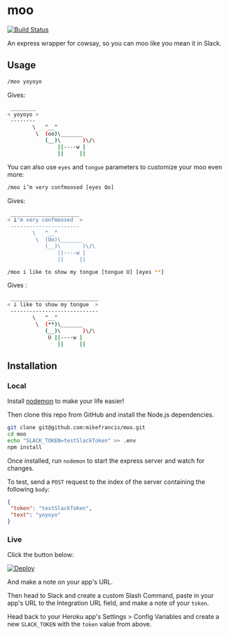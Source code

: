 # moo

[![Build Status](https://travis-ci.org/mikefrancis/moo.svg?branch=master)](https://travis-ci.org/mikefrancis/moo)

An express wrapper for cowsay, so you can moo like you mean it in Slack.

## Usage

```bash
/moo yoyoyo
```

Gives:

```bash
 ________
< yoyoyo >
 --------
        \   ^__^
         \  (oo)\_______
            (__)\       )\/\
                ||----w |
                ||     ||
```

You can also use `eyes` and `tongue` parameters to customize your moo even more: 

```bash
/moo i’m very confmoosed [eyes Oo] 
```

Gives: 
```bash
 ______________________
< i'm very confmoosed  >
 ----------------------
        \   ^__^
         \  (Oo)\_______
            (__)\       )\/\
                ||----w |
                ||     ||
```

```bash
/moo i like to show my tongue [tongue U] [eyes **]
```

Gives : 

```bash
 ____________________________
< i like to show my tongue  >
 ----------------------------
        \   ^__^
         \  (**)\_______
            (__)\       )\/\
             U ||----w |
                ||     ||
```

## Installation

### Local

Install [nodemon](http://nodemon.io) to make your life easier!

Then clone this repo from GitHub and install the Node.js dependencies.

```bash
git clone git@github.com:mikefrancis/moo.git
cd moo
echo "SLACK_TOKEN=testSlackToken" >> .env
npm install
```

Once installed, run `nodemon` to start the express server and watch for changes.

To test, send a `POST` request to the index of the server containing the following `body`:

```json
{
 "token": "testSlackToken",
 "text": "yoyoyo"
}
```

### Live

Click the button below:

[![Deploy](https://www.herokucdn.com/deploy/button.svg)](https://heroku.com/deploy)

And make a note on your app's URL.

Then head to Slack and create a custom Slash Command, paste in your app's URL to the Integration URL field, and make a note of your `token`.

Head back to your Heroku app's Settings > Config Variables and create a new `SLACK_TOKEN` with the `token` value from above.
